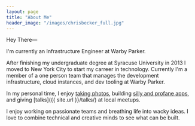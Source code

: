 ```yaml
---
layout: page
title: "About Me"
header_image: "/images/chrisbecker_full.jpg"
---
```


Hey There—

I'm currently an Infrastructure Engineer at Warby Parker.

After finishing my undergraduate degree at Syracuse University in 2013 I moved
to New York City to start my carreer in technology. Currently I'm a member of a
one person team that manages the development infrastructure, cloud instances,
and dev tooling at Warby Parker.

In my personal time, I enjoy [taking photos](https://365.becker.am),
building [silly and profane apps](https://github.com/Cbeck527), and
giving [talks]({{ site.url }}/talks/) at local meetups.

I enjoy working on passionate teams and breathing life into wacky ideas. I love
to combine technical and creative minds to see what can be built.
